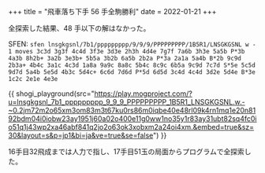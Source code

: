 +++
title = "飛車落ち下手 56 手全駒勝利"
date = 2022-01-21
+++

全探索した結果、48 手以下の解はなかった。

SFEN: `sfen lnsgkgsnl/7b1/ppppppppp/9/9/9/PPPPPPPPP/1B5R1/LNSGKGSNL w - 1 moves 3c3d 3g3f 4c4d 3f3e 3d3e 2h3h 4d4e 7g7f 7a6b 3h3e 5a5b P*3b 4a3b 8h2b+ 3a2b 3e3b+ 5b5a 3b2b 6a5b 2b2a P*3a 2a1a 5a4b B*2b 9c9d 2b3a+ 4b4c 3a1c 4c3d 1a8a 9a9c 8a8c 5b4c 8c9c 6b5a 9c9d 7c7d S*5e 5c5d 9d7d 5a4b 5e5d 4b3c 5d4c+ 6c6d 7d6d P*5d 6d5d 3c4d 4c4d 3d2e 5d4e B*3e 1c2c 2e1e 4e3e`

{{ shogi_playground(src="https://play.mogproject.com/?u=lnsgkgsnl_7b1_ppppppppp_9_9_9_PPPPPPPPP_1B5R1_LNSGKGSNL.w.-~0.2jm72m2o65xm3om83m3t67ku0rs86m0iqbe40e48rl09k4rn1mq1e20n8192bdm04i0iobw23ay1951j60a02o400e11g0ww1no35y1r83ay31ubt82sq4fc0io51q1j43wp2xa46abf841q2jo2o63ok3xobxm2a24oi4xm.&embed=true&sz=30&layout=s&p=jp1&bi=ja&ve=true&se=false") }}

16手目32飛成までは人力で指し、17手目51玉の局面からプログラムで全探索した。
